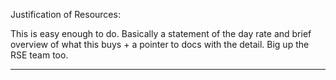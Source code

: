 Justification of Resources:

This is easy enough to do. Basically a statement of the day rate and brief overview of what this buys + a pointer to docs with the detail. Big up the RSE team too.

***